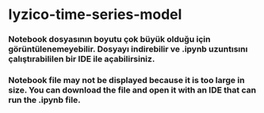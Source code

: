 # Iyzico-time-series-model

### Notebook dosyasının boyutu çok büyük olduğu için görüntülenemeyebilir. Dosyayı indirebilir ve  .ipynb uzuntısını çalıştırabililen bir IDE ile açabilirsiniz.

### Notebook file may not be displayed because it is too large in size. You can download the file and open it with an IDE that can run the .ipynb file.
